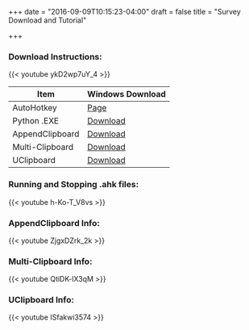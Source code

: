 +++
date = "2016-09-09T10:15:23-04:00"
draft = false
title = "Survey Download and Tutorial"

+++
### Download Instructions:
{{< youtube ykD2wp7uY_4 >}}

Item | Windows Download
--- | ---
AutoHotkey | [Page](https://autohotkey.com)
Python .EXE | [Download](https://docs.google.com/uc?export=download&id=1sd-sgVBMGksv9T6odAps2A7_v9OxDRlE)
AppendClipboard | [Download](https://drive.google.com/uc?export=download&id=1ODNRTAAL22KP__Nv_UVMo6dzq64C4D50)
Multi-Clipboard | [Download](https://drive.google.com/uc?export=download&id=1V8QCa2SS7e8neOVUcLAnzFalKI28Lq7N)
UClipboard | [Download](https://drive.google.com/uc?export=download&id=1S79Pnb8B0upC94wbeRRyrjYCUtrAdQHw)

### Running and Stopping .ahk files:
{{< youtube h-Ko-T_V8vs >}}
</br>
### AppendClipboard Info:
{{< youtube ZjgxDZrk_2k >}}
</br>
### Multi-Clipboard Info:
{{< youtube QtiDK-lX3qM >}}
</br>
### UClipboard Info:
{{< youtube ISfakwi3574 >}}
